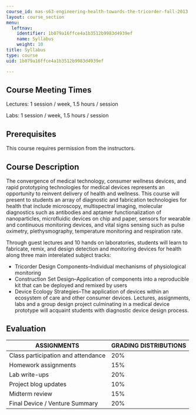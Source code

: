 ```yaml
---
course_id: mas-s63-engineering-health-towards-the-tricorder-fall-2013
layout: course_section
menu:
  leftnav:
    identifier: 1b079a16ffce4a1b3512b9983d4939ef
    name: Syllabus
    weight: 10
title: Syllabus
type: course
uid: 1b079a16ffce4a1b3512b9983d4939ef

---
```


Course Meeting Times
--------------------

Lectures: 1 session / week, 1.5 hours / session

Labs: 1 session / week, 1.5 hours / session

Prerequisites
-------------

This course requires permission from the instructors.

Course Description
------------------

The convergence of medical technology, consumer wellness devices, and rapid prototyping technologies for medical devices represents an opportunity to reinvent delivery of health and wellness. This course will present to students an array of diagnostic and fabrication technologies for health that include microscopy, multispectral imaging, molecular diagnostics such as antibodies and aptamer functionalization of nanoparticles, microfluidic devices on chip and paper, sensors for wearable and continuous monitoring devices, and vital signs sensing such as pulse oximetry, plethysmography, temperature monitoring and respiration rate.

Through guest lectures and 10 hands on laboratories, students will learn to fabricate, remix, and design detection and monitoring devices for health along three main interelated subject tracks:

*   Tricorder Design Components–Individual mechanisms of physiological monitoring
*   Construction Set Design–Application of components into a reproducible kit that can be deployed and remixed by users
*   Device Ecology Strategies–The application of devices within an ecosystem of care and other consumer devices. Lectures, assignments, labs and a group design project culminating in a medical device prototype will acquaint students with diagnostic device design process.

Evaluation
----------

| ASSIGNMENTS | GRADING DISTRIBUTIONS |
| --- | --- |
| Class participation and attendance | 20% |
| Homework assignments | 15% |
| Lab write-ups | 20% |
| Project blog updates | 10% |
| Midterm review | 15% |
| Final Device / Venture Summary | 20%